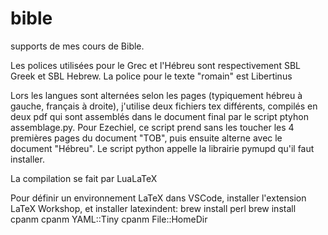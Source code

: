 # bible

supports de mes cours de Bible.

Les polices utilisées pour le Grec et l'Hébreu sont respectivement SBL Greek et SBL Hebrew.
La police pour le texte "romain" est Libertinus

Lors les langues sont alternées selon les pages (typiquement hébreu à gauche, français à droite), j'utilise deux fichiers tex différents, compilés en deux pdf qui sont assemblés dans le document final par le script ptyhon assemblage.py.
Pour Ezechiel, ce script prend sans les toucher les 4 premières pages du document "TOB", puis ensuite alterne avec le document "Hébreu".
Le script python appelle la librairie pymupd qu'il faut installer.

La compilation se fait par LuaLaTeX


Pour définir un environnement LaTeX dans VSCode, installer l'extension LaTeX Workshop, et installer latexindent:
brew install perl
brew install cpanm
cpanm YAML::Tiny
cpanm File::HomeDir